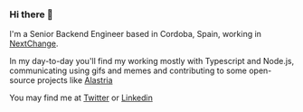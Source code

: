 ### Hi there 👋

I'm a Senior Backend Engineer based in Cordoba, Spain, working in [NextChange](https://github.com/NextChance). 

In my day-to-day you'll find my working mostly with Typescript and Node.js, communicating using gifs and memes and contributing to some open-source projects like [Alastria](https://github.com/alastria)

You may find me at [Twitter](https://twitter.com/DaniLuque20) or [Linkedin](https://www.linkedin.com/in/danielluquequintana/)
